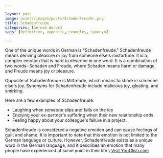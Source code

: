 ```yaml
---

layout: post
image: assets/images/posts/Schadenfreude-.png 
title: Schadenfreude 
categories: [German Words] 
tags: [definition, opposite, examples, synonym] 

---
```


One of the unique words in German is "Schadenfreude." Schadenfreude means deriving pleasure or joy from someone else's misfortune. It is a complex emotion that is hard to describe in one word. It is a combination of two words- Schaden and Freude, where Schaden means harm or damage, and Freude means joy or pleasure. 

Opposite of Schadenfreude is Mitfreude, which means to share in someone else's joy. Synonyms for Schadenfreude include malicious joy, gloating, and smirking.

Here are a few examples of Schadenfreude:

- Laughing when someone slips and falls on the ice
- Enjoying your ex-partner's suffering when their new relationship ends 
- Feeling happy about your colleague's failure in a project. 

Schadenfreude is considered a negative emotion and can cause feelings of guilt and shame. It is important to note that this emotion is not limited to the German language or culture. However, Schadenfreude exists as a unique word in the German language, and it describes an emotion that many people have experienced at some point in their life.\ <a id="yg-widget-0" class="youglish-widget" data-query="Schadenfreude " data-lang="german" data-components="8412" data-auto-start="0" data-bkg-color="theme_light" data-title="How%20to%20pronounce%20Schadenfreude %20in%20German"  rel="nofollow" href="https://youglish.com">Visit YouGlish.com</a><script async src="https://youglish.com/public/emb/widget.js" charset="utf-8"></script>